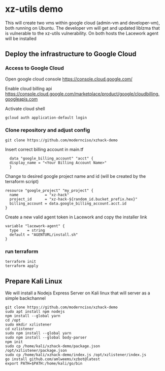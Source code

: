 # xz-utils demo
This will create two vms within google cloud (admin-vm and developer-vm), both running on Ubuntu. The developer vm will get 
and updated liblzma that is vulnerable to the xz-utils vulnerability. On both hosts the Lacework agent will be installed

## Deploy the infrastructure to Google Cloud
### Access to Google Cloud
Open google cloud console https://console.cloud.google.com/

Enable cloud billing api https://console.cloud.google.com/marketplace/product/google/cloudbilling.googleapis.com

Activate cloud shell
```
gcloud auth application-default login
```

### Clone repository and adjust config
```
git clone https://github.com/modernciso/xzhack-demo
```

Insert correct billing account in main.tf
```
  data "google_billing_account" "acct" {
  display_name = "<Your Billing Account Name>"  
  }
```

Change to desired google project name and id (will be created by the terraform script)
```
resource "google_project" "my_project" {
  name            = "xz-hack"
  project_id      = "xz-hack-${random_id.bucket_prefix.hex}"
  billing_account = data.google_billing_account.acct.id
}
```

Create a new valid agent token in Lacework and copy the installer link
```
variable "lacework-agent" {
  type    = string
  default = "AGENTURL/install.sh"
}

```

### run terraform
```
terraform init
terraform apply
```

## Prepare Kali Linux
We will install a Nodejs Express Server on Kali linux that will server as a simple backchannel
```
git clone https://github.com/modernciso/xzhack-demo
sudo apt install npm nodejs
npm install --global yarn
cd /opt
sudo mkdir xzlistener
cd xzlistener
sudo npm install --global yarn
sudo npm install --global body-parser
npm init
sudo cp /home/kali/xzhack-demo/package.json /opt/xzlistener/package.json
sudo cp /home/kali/xzhack-demo/index.js /opt/xzlistener/index.js
go install github.com/amlweems/xzbot@latest
export PATH=$PATH:/home/kali/go/bin
